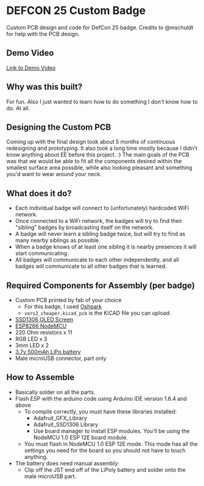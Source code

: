 # DEFCON 25 Custom Badge
Custom PCB design and code for DefCon 25 badge.
Credits to @mschuldt for help with the PCB design.

## Demo Video
[Link to Demo Video](https://www.youtube.com/edit?o=U&video_id=TrFcW3AFYnM)

## Why was this built?
For fun. Also I just wanted to learn how to do something I don't know how to do. At all.

## Designing the Custom PCB
Coming up with the final design took about 5 months of continuous redesigning and prototyping.
It also took a long time mostly because I didn't know anything about EE before this project. :)
The main goals of the PCB was that we would be able to fit all the components desired within
the smallest surface area possible, while also looking pleasant and something you'd want to
wear around your neck.


## What does it do?
- Each individual badge will connect to (unfortunately) hardcoded WiFi network.
- Once connected to a WiFi network, the badges will try to find their "sibling" badges by broadcasting itself on the network.
- A badge will never learn a sibling badge twice, but will try to find as many nearby siblings as possible.
- When a badge knows of at least one sibling it is nearby presences it will start communicating.
- All badges will communicate to each other independently, and all badges will communicate to all other badges that is learned.


## Required Components for Assembly (per badge)
- Custom PCB printed by fab of your choice
  - For this badge, I used [Oshpark](https://oshpark.com/)
  - `vers2_cheaper.kicad_pcb` is the KiCAD file you can upload.
- [SSD1306 OLED Screen](https://www.amazon.com/gp/your-account/order-history?ie=UTF8&ref_=ya_d_c_yo&)
- [ESP8266 NodeMCU](https://www.amazon.com/gp/product/B010O1G1ES/ref=oh_aui_detailpage_o07_s00?ie=UTF8&psc=1)
- 220 Ohm resistors x 11
- RGB LED x 3
- 3mm LED x 2
- [3.7v 500mAh LiPo battery](https://www.adafruit.com/product/1578)
- Male microUSB connector, part only


## How to Assemble
- Basically solder on all the parts.
- Flash ESP with the arduino code using Arduino IDE version 1.6.4 and above
  - To compile correctly, you must have these libraries installed:
    - Adafruit_GFX_Library
    - Adafruit_SSD1306 Library 
    - Use board manager to install ESP modules. You'll be using the NodeMCU 1.0 ESP 12E board module.
  - You must flash in NodeMCU 1.0 ESP 12E mode. This mode has all the settings you need for the board so you should not have to touch anything.
- The battery does need manual assembly:
  - Clip off the JST end off of the LiPoly battery and solder onto the male microUSB part. 

